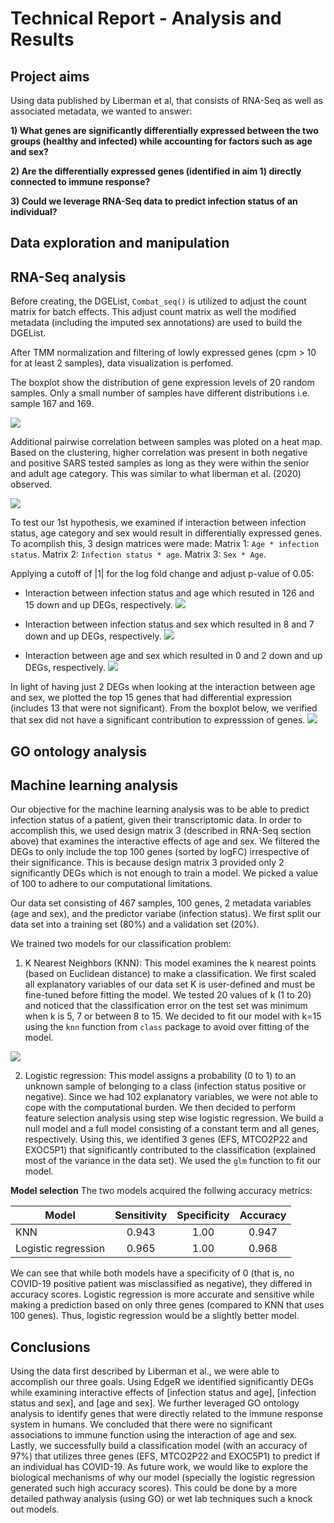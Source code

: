 # Technical Report - Analysis and Results 

## Project aims 
Using data published by Liberman et al, that consists of RNA-Seq as well as associated metadata, we wanted to answer:

**1) What genes are significantly differentially expressed between the two groups (healthy and infected) while accounting for factors such as age and sex?**

**2) Are the differentially expressed genes (identified in aim 1) directly connected to immune response?**

**3) Could we leverage RNA-Seq data to predict infection status of an individual?**

## Data exploration and manipulation 

## RNA-Seq analysis

Before creating, the DGEList, `Combat_seq()` is utilized to adjust the count matrix for batch effects. This adjust count matrix as well the modified metadata (including the imputed sex annotations) are used to build the DGEList. 

After TMM normalization and filtering of lowly expressed genes (cpm > 10 for at least 2 samples), data visualization is perfomed. 

The boxplot show the distribution of gene expression levels of 20 random samples. Only a small number of samples have different distributions i.e. sample 167 and 169.

![](https://github.com/STAT540-UBC-2022/project-team-11/blob/580decab757e78a930b6954cbb1988a954c6f572/Results/Plots/box_plot.jpg)

Additional pairwise correlation between samples was ploted on a heat map. Based on the clustering, higher correlation was present in both negative and positive SARS tested samples as long as they were within the senior and adult age category. This was similar to what liberman et al. (2020) observed.

![](https://github.com/STAT540-UBC-2022/project-team-11/blob/dc53ae687dd40eb342cfcfafd5c49cee6f15f213/Results/Plots/heatmap.png)

To test our 1st hypothesis, we examined if interaction between infection status, age category and sex would result in differentially expressed genes. To acomplish this, 3 design matrices were made:
Matrix 1: `Age * infection status`.
Matrix 2: `Infection status * age`.
Matrix 3: `Sex * Age`.

Applying a cutoff of |1| for the log fold change and adjust p-value of 0.05: 
- Interaction between infection status and age which resuted in 126 and 15 down and up DEGs, respectively.
![](https://github.com/STAT540-UBC-2022/project-team-11/blob/263abeff2f45447b7568219d6215f820a1164090/Results/Plots/MD_1.png)

- Interaction between infection status and sex which resulted in 8 and 7 down and up DEGs, respectively.
![](https://github.com/STAT540-UBC-2022/project-team-11/blob/263abeff2f45447b7568219d6215f820a1164090/Results/Plots/MD_2.png)

- Interaction between age and sex which resulted in 0 and 2 down and up DEGs, respectively. 
![](https://github.com/STAT540-UBC-2022/project-team-11/blob/263abeff2f45447b7568219d6215f820a1164090/Results/Plots/MD_3.png)

In light of having just 2 DEGs when looking at the interaction between age and sex, we plotted the top 15 genes that had differential expression (includes 13 that were not significant). From the boxplot below, we verified that sex did not have a significant contribution to expresssion of genes.
![](https://github.com/STAT540-UBC-2022/project-team-11/blob/263abeff2f45447b7568219d6215f820a1164090/Results/Plots/DEG_expression.png)



## GO ontology analysis

## Machine learning analysis

Our objective for the machine learning analysis was to be able to predict infection status of a patient, given their transcriptomic data. In order to accomplish this, we used design matrix 3 (described in RNA-Seq section above) that examines the interactive effects of age and sex. We filtered the DEGs to only include the top 100 genes (sorted by logFC) irrespective of their significance. This is because design matrix 3 provided only 2 significantly DEGs which is not enough to train a model. We picked a value of 100 to adhere to our computational limitations. 

Our data set consisting of 467 samples, 100 genes, 2 metadata variables (age and sex), and the predictor variabe (infection status). We first split our data set into a training set (80%) and a validation set (20%).

We trained two models for our classification problem:

1) K Nearest Neighbors (KNN): This model examines the k nearest points (based on Euclidean distance) to make a classification. We first scaled all explanatory variables of our data set K is user-defined and must be fine-tuned before fitting the model. We tested 20 values of k (1 to 20) and noticed that the classification error on the test set was minimum when k is 5, 7 or between 8 to 15. We decided to fit our model with k=15 using the `knn` function from `class` package to avoid over fitting of the model. 

![](../Results/Plots/ML.png)

2) Logistic regression: This model assigns a probability (0 to 1) to an unknown sample of belonging to a class (infection status positive or negative). Since we had 102 explanatory variables, we were not able to cope with the computational burden. We then decided to perform feature selection analysis using step wise logistic regression. We build a null model and a full model consisting of a constant term and all genes, respectively. Using this, we identified 3 genes (EFS, MTCO2P22 and EXOC5P1) that significantly contributed to the classification (explained most of the variance in the data set). We used the `glm` function to fit our model. 

**Model selection**
The two models acquired the follwing accuracy metrics: 

| Model         | Sensitivity   | Specificity  | Accuracy |
| ------------- |:-------------:| :-----:| :--------------: |
| KNN           | 0.943 | 1.00 | 0.947 |
| Logistic regression      | 0.965 | 1.00 | 0.968 |

We can see that while both models have a specificity of 0 (that is, no COVID-19 positive patient was misclassified as negative), they differed in accuracy scores. Logistic regression is more accurate and sensitive while making a prediction based on only three genes (compared to KNN that uses 100 genes). Thus, logistic regression would be a slightly better model.

## Conclusions 

Using the data first described by Liberman et al., we were able to accomplish our three goals. Using EdgeR we identified significantly DEGs while examining interactive effects of [infection status and age], [infection status and sex], and [age and sex]. We further leveraged GO ontology analysis to identify genes that were directly related to the immune response system in humans. We concluded that there were no significant associations to immune function using the interaction of age and sex. Lastly, we successfully build a classification model (with an accuracy of 97%) that utilizes three genes (EFS, MTCO2P22 and EXOC5P1) to predict if an individual has COVID-19.
As future work, we would like to explore the biological mechanisms of why our model (specially the logistic regression generated such high accuracy scores). This could be done by a more detailed pathway analysis (using GO) or wet lab techniques such a knock out models. 

